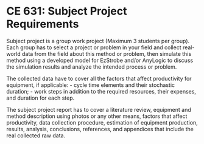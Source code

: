 # CE 631: Subject Project Requirements 

Subject project is a group work project (Maximum 3 students per group). Each group has to select a project or problem in your field and collect real-world data from the field about this method or problem, then simulate this method using a developed model for EzStrobe and/or  AnyLogic  to discuss  the  simulation  results  and  analyze  the  intended process  or  problem.  

The  collected  data  have  to  cover  all  the  factors  that  affect  productivity for equipment, if applicable: 
    - cycle time elements and their stochastic duration; 
    - work steps in addition to the required resources, their expenses, and duration for each step. 

The subject  project report has to cover a literature review, equipment and method description using photos or any other means, factors that affect productivity,  data  collection  procedure,  estimation  of  equipment  production,  results,  analysis,  conclusions, references, and appendices that include the real collected raw data. 